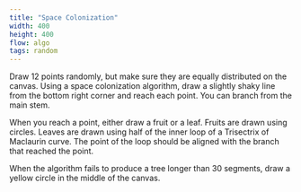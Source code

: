 ```yaml
---
title: "Space Colonization"
width: 400
height: 400
flow: algo
tags: random
---
```


Draw 12 points randomly, but make sure they are equally distributed on the canvas. Using a space colonization algorithm, draw a slightly shaky line from the bottom right corner and reach each point. You can branch from the main stem.

When you reach a point, either draw a fruit or a leaf. Fruits are drawn using circles. Leaves are drawn using half of the inner loop of a Trisectrix of Maclaurin curve. The point of the loop should be aligned with the branch that reached the point.

When the algorithm fails to produce a tree longer than 30 segments, draw a yellow circle in the middle of the canvas.
